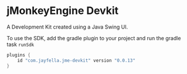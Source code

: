 jMonkeyEngine Devkit
===

A Development Kit created using a Java Swing UI.

To use the SDK, add the gradle plugin to your project and run the gradle task `runSdk`

```groovy
plugins {
    id "com.jayfella.jme-devkit" version "0.0.13"
}
```